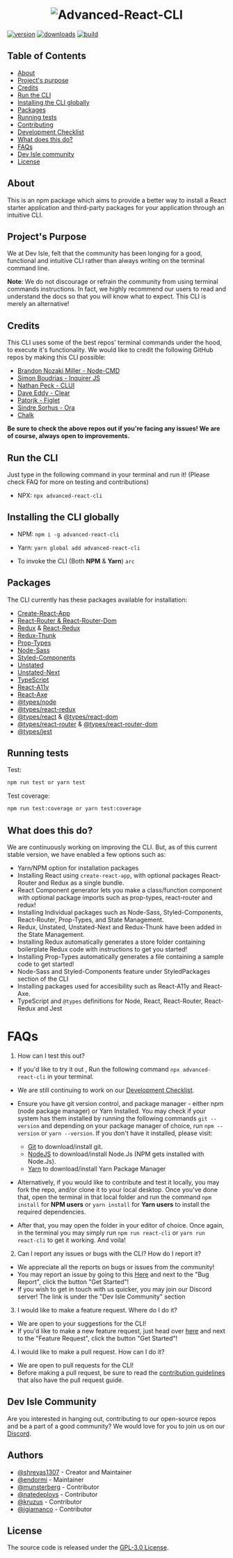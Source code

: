 <h1 align="center">
  <img src="https://user-images.githubusercontent.com/39559256/71696217-1275cb80-2dbd-11ea-8847-228f0e615c3d.PNG" alt="Advanced-React-CLI">
</h1>

[![version](https://img.shields.io/npm/v/advanced-react-cli.svg?color=blue)](https://www.npmjs.com/package/advanced-react-cli) [![downloads](https://img.shields.io/npm/dw/advanced-react-cli.svg)](https://www.npmjs.com/package/advanced-react-cli) [![build](https://img.shields.io/travis/devisle/advanced-react-cli)](https://travis-ci.org/devisle/advanced-react-cli)

## Table of Contents

- [About](#about)
- [Project's purpose](#projects-purpose)
- [Credits](#credits)
- [Run the CLI](#run-the-cli)
- [Installing the CLI globally](#installing-the-cli-globally)
- [Packages](#packages)
- [Running tests](#running-tests)
- [Contributing](CONTRIBUTING.md)
- [Development Checklist](https://github.com/devisle/advanced-react-cli/tree/master/docs)
- [What does this do?](#what-does-this-do)
- [FAQs](#faqs)
- [Dev Isle community](#dev-isle-community)
- [License](https://github.com/devisle/advanced-react-cli/blob/master/LICENSE)

## About

This is an npm package which aims to provide a better way to install a React starter application and third-party packages for your application through an intuitive CLI.

## Project's Purpose

We at Dev Isle, felt that the community has been longing for a good, functional and intuitive CLI rather than always writing on the terminal command line.

**Note**: We do not discourage or refrain the community from using terminal commands instructions. In fact, we highly recommend our users to read and understand the docs so that you will know what to expect. This CLI is merely an alternative!

## Credits

This CLI uses some of the best repos' terminal commands under the hood, to execute it's functionality. We would like to credit the following GitHub repos by making this CLI possible:

- [Brandon Nozaki Miller - Node-CMD](https://github.com/RIAEvangelist/node-cmd)
- [Simon Boudrias - Inquirer JS](https://github.com/SBoudrias/Inquirer.js/)
- [Nathan Peck - CLUI](https://www.npmjs.com/package/clui)
- [Dave Eddy - Clear](https://github.com/bahamas10/node-clear)
- [Patorjk - Figlet](https://github.com/patorjk/figlet.js)
- [Sindre Sorhus - Ora](https://github.com/sindresorhus/ora)
- [Chalk](https://www.npmjs.com/package/chalk)

**Be sure to check the above repos out if you're facing any issues! We are of course, always open to improvements.**

## Run the CLI

Just type in the following command in your terminal and run it! (Please check FAQ for more on testing and contributions)

- NPX: `npx advanced-react-cli`

## Installing the CLI globally

- NPM:
  `npm i -g advanced-react-cli`

- Yarn:
  `yarn global add advanced-react-cli`

- To invoke the CLI (Both **NPM** & **Yarn**)
  `arc`

## Packages

The CLI currently has these packages available for installation:

- [Create-React-App](https://github.com/facebook/create-react-app)
- [React-Router & React-Router-Dom](https://github.com/ReactTraining/react-router)
- [Redux](https://github.com/reduxjs/redux) & [React-Redux](https://github.com/reduxjs/react-redux)
- [Redux-Thunk](https://github.com/reduxjs/redux-thunk)
- [Prop-Types](https://github.com/facebook/prop-types)
- [Node-Sass](https://github.com/sass/node-sass)
- [Styled-Components](https://github.com/styled-components/styled-components)
- [Unstated](https://github.com/jamiebuilds/unstated)
- [Unstated-Next](https://github.com/jamiebuilds/unstated-next)
- [TypeScript](https://github.com/Microsoft/TypeScript)
- [React-A11y](https://github.com/reactjs/react-a11y)
- [React-Axe](https://github.com/dequelabs/react-axe)
- [@types/node](https://www.npmjs.com/package/@types/node)
- [@types/react-redux](https://www.npmjs.com/package/@types/react-redux)
- [@types/react](https://www.npmjs.com/package/@types/react) & [@types/react-dom](https://www.npmjs.com/package/@types/react-dom)
- [@types/react-router](https://www.npmjs.com/package/@types/react-router) & [@types/react-router-dom](https://www.npmjs.com/package/@types/react-router-dom)
- [@types/jest](https://www.npmjs.com/package/@types/jest)

## Running tests

Test:

```sh
npm run test or yarn test
```

Test coverage:

```sh
npm run test:coverage or yarn test:coverage
```

## What does this do?

We are continuously working on improving the CLI. But, as of this current stable version, we have enabled a few options such as:

- Yarn/NPM option for installation packages
- Installing React using `create-react-app`, with optional packages React-Router and Redux as a single bundle.
- React Component generator lets you make a class/function component with optional package imports such as prop-types, react-router and redux!
- Installing Individual packages such as Node-Sass, Styled-Components, React-Router, Prop-Types, and State Management.
- Redux, Unstated, Unstated-Next and Redux-Thunk have been added in the State Management.
- Installing Redux automatically generates a store folder containing boilerplate Redux code with instructions to get you started!
- Installing Prop-Types automatically generates a file containing a sample code to get started!
- Node-Sass and Styled-Components feature under StyledPackages section of the CLI
- Installing packages used for accesibility such as React-A11y and React-Axe.
- TypeScript and `@types` definitions for Node, React, React-Router, React-Redux and Jest

# FAQs

1. How can I test this out?

- If you'd like to try it out , Run the following command `npx advanced-react-cli` in your terminal.
- We are still continuing to work on our [Development Checklist](https://github.com/devisle/advanced-react-cli/tree/master/docs).

- Ensure you have git version control, and package manager - either npm (node package manager) or Yarn Installed. You may check if your system has them installed by running the following commands `git --version` and depending on your package manager of choice, run `npm --version` or `yarn --version`. If you don't have it installed, please visit:

  - [Git](https://git-scm.com/downloads) to download/install git.
  - [NodeJS](https://nodejs.org/en/download/) to download/install Node.Js (NPM gets installed with Node.Js).
  - [Yarn](https://yarnpkg.com/en/docs/getting-started) to download/install Yarn Package Manager

- Alternatively, if you would like to contribute and test it locally, you may fork the repo, and/or clone it to your local desktop. Once you've done that, open the terminal in that local folder and run the command `npm install` for **NPM users** or `yarn install` for **Yarn users** to install the required dependencies.
- After that, you may open the folder in your editor of choice. Once again, in the terminal you may simply run `npm run react-cli` or `yarn run react-cli` to get it working. And voila!

2. Can I report any issues or bugs with the CLI? How do I report it?

- We appreciate all the reports on bugs or issues from the community!
- You may report an issue by going to this [Here](https://github.com/devisle/advanced-react-cli/issues/new/choose) and next to the "Bug Report", click the button "Get Started"!
- If you wish to get in touch with us quicker, you may join our Discord server! The link is under the "Dev Isle Community" section

3. I would like to make a feature request. Where do I do it?

- We are open to your suggestions for the CLI!
- If you'd like to make a new feature request, just head over [here](https://github.com/devisle/advanced-react-cli/issues/new/choose) and next to the "Feature Request", click the button "Get Started"!

4. I would like to make a pull request. How can I do it?

- We are open to pull requests for the CLI!
- Before making a pull request, be sure to read the [contribution guidelines](https://github.com/devisle/advanced-react-cli/blob/master/CONTRIBUTING.md) that also have the pull request guide.

## Dev Isle Community

Are you interested in hanging out, contributing to our open-source repos and be a part of a good community? We would love for you to join us on our [Discord](http://discord.gg/MSTQKRE).

## Authors

- [@shreyas1307](https://github.com/shreyas1307) - Creator and Maintainer
- [@endormi](https://github.com/endormi) - Maintainer
- [@munsterberg](https://github.com/Munsterberg) - Contributor
- [@natedeploys](https://github.com/Natedeploys) - Contributor
- [@kruzus](https://github.com/kruzus) - Contributor
- [@jgiamanco](https://github.com/jgiamanco) - Contributor

## License

The source code is released under the [GPL-3.0 License](https://github.com/devisle/advanced-react-cli/blob/master/LICENSE).
